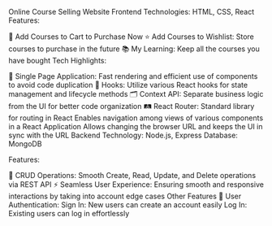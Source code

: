 <!-- # React + Vite

This template provides a minimal setup to get React working in Vite with HMR and some ESLint rules.

Currently, two official plugins are available:

- [@vitejs/plugin-react](https://github.com/vitejs/vite-plugin-react/blob/main/packages/plugin-react/README.md) uses [Babel](https://babeljs.io/) for Fast Refresh
- [@vitejs/plugin-react-swc](https://github.com/vitejs/vite-plugin-react-swc) uses [SWC](https://swc.rs/) for Fast Refresh -->

Online Course Selling Website
Frontend Technologies: HTML, CSS, React
Features:

🛒 Add Courses to Cart to Purchase Now
⭐ Add Courses to Wishlist: Store courses to purchase in the future
📚 My Learning: Keep all the courses you have bought
Tech Highlights:

🚀 Single Page Application: Fast rendering and efficient use of components to avoid code duplication
🔄 Hooks: Utilize various React hooks for state management and lifecycle methods
🗂️ Context API: Separate business logic from the UI for better code organization
🛤️ React Router:
Standard library for routing in React
Enables navigation among views of various components in a React Application
Allows changing the browser URL and keeps the UI in sync with the URL
Backend Technology: Node.js, Express
Database: MongoDB

Features:

🔄 CRUD Operations: Smooth Create, Read, Update, and Delete operations via REST API
⚡ Seamless User Experience: Ensuring smooth and responsive interactions by taking into account edge cases
Other Features
🔐 User Authentication:
Sign In: New users can create an account easily
Log In: Existing users can log in effortlessly
